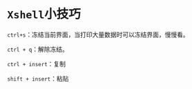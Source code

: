 # `Xshell`小技巧

`ctrl+s`：冻结当前界面，当打印大量数据时可以冻结界面，慢慢看。

`ctrl + q`：解除冻结。

`ctrl + insert`：复制

`shift + insert`：粘贴